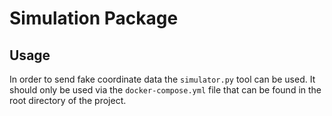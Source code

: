 # Simulation Package
## Usage
In order to send fake coordinate data the `simulator.py` tool
can be used. It should only be used via the `docker-compose.yml` file
that can be found in the root directory of the project.